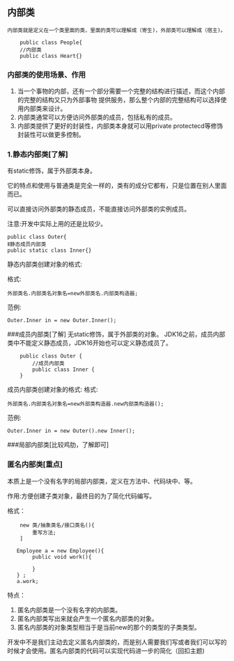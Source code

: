 ## 内部类
    内部类就是定义在一个类里面的类，里面的类可以理解成（寄生)，外部类可以理解成（宿主)。
``` 
    public class People{
    //内部类
    public class Heart{}
```

### 内部类的使用场景、作用
1. 当一个事物的内部，还有一个部分需要一个完整的结构进行描述，而这个内部的完整的结构又只为外部事物
提供服务，那么整个内部的完整结构可以选择使用内部类来设计。
2. 内部类通常可以方便访问外部类的成员，包括私有的成员。
3. 内部类提供了更好的封装性，内部类本身就可以用private protectecd等修饰
封装性可以做更多控制。

### 1.静态内部类[了解]
有static修饰，属于外部类本身。

它的特点和使用与普通类是完全一样的，类有的成分它都有，只是位置在别人里面而已。

可以直接访问外部类的静态成员，不能直接访问外部类的实例成员。

注意:开发中实际上用的还是比较少。

```
public class Outer{
Ⅱ静态成员内部类
public static class Inner{}
```
静态内部类创建对象的格式:

格式:

    外部类名.内部类名对象名=new外部类名.内部类构造器;

范例:

    Outer.Inner in = new Outer.Inner();


###成员内部类[了解]
    无static修饰，属于外部类的对象。
    JDK16之前，成员内部类中不能定义静态成员，JDK16开始也可以定义静态成员了。
```
    public class Outer {
        //成员内部类
        public class Inner {
    }
```

成员内部类创建对象的格式:
格式:

    外部类名.内部类名对象名=new外部类构造器.new内部类构造器();
范例:

    Outer.Inner in = new Outer().new Inner();

###局部内部类[比较鸡肋，了解即可]

### 匿名内部类[重点]
本质上是一个没有名字的局部内部类，定义在方法中、代码块中、等。

作用:方便创建子类对象，最终目的为了简化代码编写。

格式：
```
    new 类/抽象类名/接口类名(){
        重写方法;
    ]
```
```
   Employee a = new Employee(){
        public void work(){
            
        }
   } ;
   a.work;
```

特点：

1. 匿名内部类是一个没有名字的内部类。
2. 匿名内部类写出来就会产生一个匿名内部类的对象。
3. 匿名内部类的对象类型相当于是当前new的那个的类型的子类类型。

开发中不是我们主动去定义匿名内部类的，而是别人需要我们写或者我们可以写的时候才会使用。匿名内部类的代码可以实现代码进一步的简化（回扣主题)

